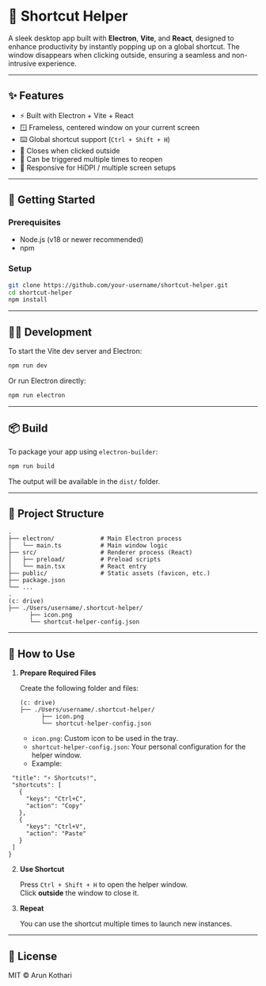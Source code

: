 # 🔗 Shortcut Helper

A sleek desktop app built with **Electron**, **Vite**, and **React**, designed to enhance productivity by instantly popping up on a global shortcut. The window disappears when clicking outside, ensuring a seamless and non-intrusive experience.

---

## ✨ Features

- ⚡ Built with Electron + Vite + React
- 🪟 Frameless, centered window on your current screen
- ⌨️ Global shortcut support (`Ctrl + Shift + H`)
- 🧽 Closes when clicked outside
- 🔄 Can be triggered multiple times to reopen
- 🎯 Responsive for HiDPI / multiple screen setups

---

## 🚀 Getting Started

### Prerequisites

- Node.js (v18 or newer recommended)
- npm

### Setup

```bash
git clone https://github.com/your-username/shortcut-helper.git
cd shortcut-helper
npm install
```

---

## 👨‍💻 Development

To start the Vite dev server and Electron:

```bash
npm run dev
```

Or run Electron directly:

```bash
npm run electron
```

---

## 📦 Build

To package your app using `electron-builder`:

```bash
npm run build
```

The output will be available in the `dist/` folder.

---

## 🧠 Project Structure

```
.
├── electron/             # Main Electron process
│   └── main.ts           # Main window logic
├── src/                  # Renderer process (React)
│   ├── preload/          # Preload scripts
│   └── main.tsx          # React entry
├── public/               # Static assets (favicon, etc.)
├── package.json
└── ...
.
(c: drive)
├── ./Users/username/.shortcut-helper/
      ├── icon.png
      └── shortcut-helper-config.json

```

---

## 🧩 How to Use

1. **Prepare Required Files**

   Create the following folder and files:

   ```
   (c: drive)
   ├── ./Users/username/.shortcut-helper/
         ├── icon.png
         └── shortcut-helper-config.json
   ```

   - `icon.png`: Custom icon to be used in the tray.
   - `shortcut-helper-config.json`: Your personal configuration for the helper window.
   - Example:
 ```{
  "title": "⚡ Shortcuts!",
  "shortcuts": [
    {
      "keys": "Ctrl+C",
      "action": "Copy"
    },
    {
      "keys": "Ctrl+V",
      "action": "Paste"
    }
  ]
}
```
     
2. **Use Shortcut**

   Press `Ctrl + Shift + H` to open the helper window.  
   Click **outside** the window to close it.

3. **Repeat**

   You can use the shortcut multiple times to launch new instances.

---

## 📄 License

MIT © Arun Kothari
```
